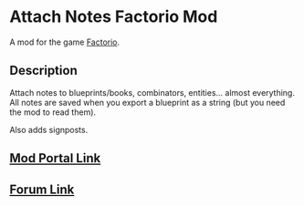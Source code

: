 # Attach Notes Factorio Mod
A mod for the game [Factorio](https://www.factorio.com/).

## Description
Attach notes to blueprints/books, combinators, entities... almost everything.
All notes are saved when you export a blueprint as a string (but you need the mod to read them).

Also adds signposts.

## [Mod Portal Link](https://mods.factorio.com/mods/321freddy/attach-notes)
## [Forum Link](https://forums.factorio.com/viewtopic.php?f=92&t=56046)

